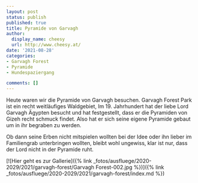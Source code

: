 ```yaml
---
layout: post
status: publish
published: true
title: Pyramide von Garvagh
author:
  display_name: cheesy
  url: http://www.cheesy.at/
date: '2021-08-28'
categories:
- Garvagh Forest
- Pyramide
- Hundespaziergang

comments: []
---
```


<!-- Guide to Markdown: https://guides.github.com/features/mastering-markdown/ -->

Heute waren wir die Pyramide von Garvagh besuchen. Garvagh Forest Park ist ein recht weitläufiges Waldgebiet, Im 19. Jahrhundert hat der liebe Lord Garvagh Ägypten besucht und hat festgestellt, dass er die Pyramiden von Gizeh recht schmuck findet. Also hat er sich seine eigene Pyramide gebaut um in ihr begraben zu werden.

Ob dann seine Erben nicht mitspielen wollten bei der Idee oder ihn lieber im Familiengrab unterbringen wollten, bleibt wohl ungewiss, klar ist nur, dass der Lord nicht in der Pyramide ruht.


[![Hier geht es zur Gallerie]({% link _fotos/ausfluege/2020-2029/2021/garvagh-forest/Garvagh Forest-002.jpg %})]({% link _fotos/ausfluege/2020-2029/2021/garvagh-forest/index.md %})

